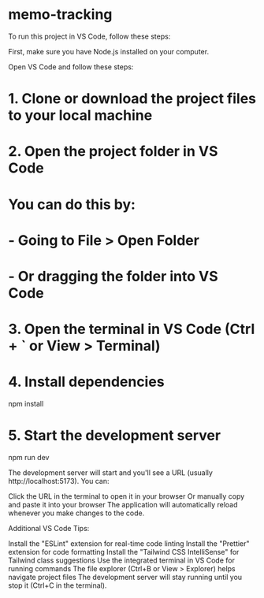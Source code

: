 # memo-tracking

To run this project in VS Code, follow these steps:

First, make sure you have Node.js installed on your computer.

Open VS Code and follow these steps:

# 1. Clone or download the project files to your local machine

# 2. Open the project folder in VS Code
# You can do this by:
# - Going to File > Open Folder
# - Or dragging the folder into VS Code

# 3. Open the terminal in VS Code (Ctrl + ` or View > Terminal)

# 4. Install dependencies
npm install

# 5. Start the development server
npm run dev

The development server will start and you'll see a URL (usually http://localhost:5173). You can:

Click the URL in the terminal to open it in your browser
Or manually copy and paste it into your browser
The application will automatically reload whenever you make changes to the code.

Additional VS Code Tips:

Install the "ESLint" extension for real-time code linting
Install the "Prettier" extension for code formatting
Install the "Tailwind CSS IntelliSense" for Tailwind class suggestions
Use the integrated terminal in VS Code for running commands
The file explorer (Ctrl+B or View > Explorer) helps navigate project files
The development server will stay running until you stop it (Ctrl+C in the terminal).





